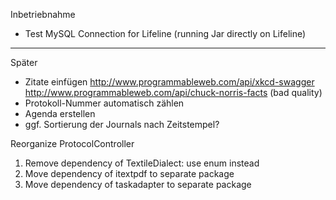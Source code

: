 Inbetriebnahme
 * Test MySQL Connection for Lifeline (running Jar directly on Lifeline)

----

Später

 * Zitate einfügen
	http://www.programmableweb.com/api/xkcd-swagger
	http://www.programmableweb.com/api/chuck-norris-facts (bad quality)
 * Protokoll-Nummer automatisch zählen
 * Agenda erstellen
 * ggf. Sortierung der Journals nach Zeitstempel?
 
Reorganize ProtocolController
   
 1. Remove dependency of TextileDialect: use enum instead
 1. Move dependency of itextpdf to separate package
 1. Move dependency of taskadapter to separate package
 